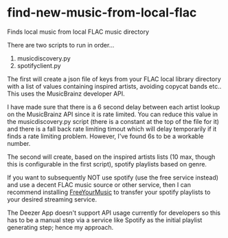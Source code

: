# find-new-music-from-local-flac
Finds local music from local FLAC music directory

There are two scripts to run in order...

1) musicdiscovery.py
2) spotifyclient.py

The first will create a json file of keys from your FLAC local library directory with a list of values containing inspired artists, avoiding copycat bands etc..  This uses the MusicBrainz developer API.

I have made sure that there is a 6 second delay between each artist lookup on the MusicBrainz API since it is rate limited.  You can reduce this value in the musicdiscovery.py script (there is a constant at the top of the file for it) and there is a fall back rate limiting timout which will delay temporarily if it finds a rate limiting problem.  However, I've found 6s to be a workable number.

The second will create, based on the inspired artists lists (10 max, though this is configurable in the first script), spotify playlists based on genre.

If you want to subsequently NOT use spotify (use the free service instead) and use a decent FLAC music source or other service, then I can recommend installing [FreeYourMusic](https://freeyourmusic.com/) to transfer your spotify playlists to your desired streaming service.

The Deezer App doesn't support API usage currently for developers so this has to be a manual step via a service like Spotify as the initial playlist generating step; hence my approach. 
